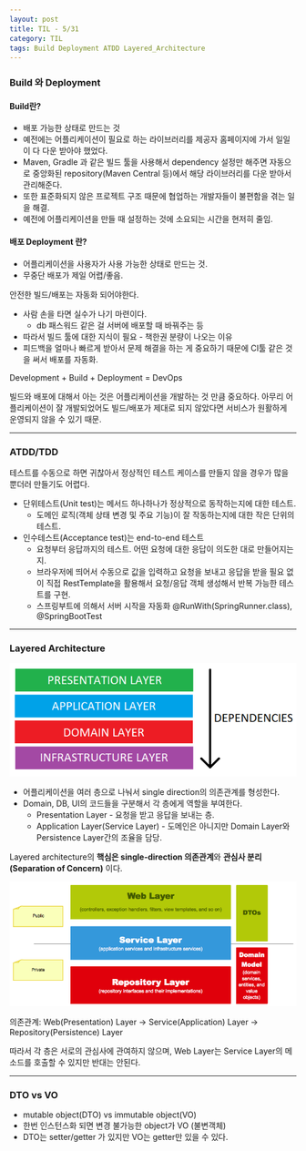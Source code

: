 ```yaml
---
layout: post
title: TIL - 5/31
category: TIL
tags: Build Deployment ATDD Layered_Architecture
---
```


### Build 와 Deployment

#### Build란?
- 배포 가능한 상태로 만드는 것
- 예전에는 어플리케이션이 필요로 하는 라이브러리를 제공자 홈페이지에 가서 일일이 다 다운 받아야 했었다.
- Maven, Gradle 과 같은 빌드 툴을 사용해서 dependency 설정만 해주면 자동으로 중앙화된 repository(Maven Central 등)에서 해당 라이브러리를 다운 받아서 관리해준다.
- 또한 표준화되지 않은 프로젝트 구조 때문에 협업하는 개발자들이 불편함을 겪는 일을 해결.
- 예전에 어플리케이션을 만들 때 설정하는 것에 소요되는 시간을 현저히 줄임.

#### 배포 Deployment 란?
- 어플리케이션을 사용자가 사용 가능한 상태로 만드는 것.
- 무중단 배포가 제일 어렵/좋음.

안전한 빌드/배포는 자동화 되어야한다.

- 사람 손을 타면 실수가 나기 마련이다.
  - db 패스워드 같은 걸 서버에 배포할 때 바꿔주는 등
- 따라서 빌드 툴에 대한 지식이 필요 - 책한권 분량이 나오는 이유
- 피드백을 얼마나 빠르게 받아서 문제 해결을 하는 게 중요하기 때문에 CI툴 같은 것을 써서 배포를 자동화.

Development + Build + Deployment = DevOps

빌드와 배포에 대해서 아는 것은 어플리케이션을 개발하는 것 만큼 중요하다. 아무리 어플리케이션이 잘 개발되었어도 빌드/배포가 제대로 되지 않았다면 서비스가 원활하게 운영되지 않을 수 있기 때문.

---

### ATDD/TDD

테스트를 수동으로 하면 귀찮아서 정상적인 테스트 케이스를 만들지 않을 경우가 많을 뿐더러 만들기도 어렵다.

- 단위테스트(Unit test)는 메서드 하나하나가 정상적으로 동작하는지에 대한 테스트.
  - 도메인 로직(객체 상태 변경 및 주요 기능)이 잘 작동하는지에 대한 작은 단위의 테스트.
- 인수테스트(Acceptance test)는 end-to-end 테스트
  - 요청부터 응답까지의 테스트. 어떤 요청에 대한 응답이 의도한 대로 만들어지는지.
  - 브라우저에 띄어서 수동으로 값을 입력하고 요청을 보내고 응답을 받을 필요 없이 직접 RestTemplate을 활용해서 요청/응답 객체 생성해서 반복 가능한 테스트를 구현.
  - 스프링부트에 의해서 서버 시작을 자동화 @RunWith(SpringRunner.class), @SpringBootTest

---

### Layered Architecture

![Layered Architecture Overview](/assets/img/layered-architecture-overview.png)

- 어플리케이션을 여러 층으로 나눠서 single direction의 의존관계를 형성한다.
- Domain, DB, UI의 코드들을 구분해서 각 층에게 역할을 부여한다.
  - Presentation Layer - 요청을 받고 응답을 보내는 층.
  - Application Layer(Service Layer) - 도메인은 아니지만 Domain Layer와 Persistence Layer간의 조율을 담당.   

Layered architecture의 **핵심은 single-direction 의존관계**와 **관심사 분리 (Separation of Concern)** 이다.

![Layered Architecture](/assets/img/spring-web-app-architecture.png)

의존관계: Web(Presentation) Layer -> Service(Application) Layer -> Repository(Persistence) Layer

따라서 각 층은 서로의 관심사에 관여하지 않으며, Web Layer는 Service Layer의 메소드를 호출할 수 있지만 반대는 안된다.

---

### DTO vs VO
- mutable object(DTO) vs immutable object(VO)
- 한번 인스턴스화 되면 변경 불가능한 object가 VO (불변객체)
- DTO는 setter/getter 가 있지만 VO는 getter만 있을 수 있다.
